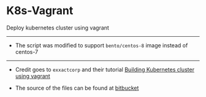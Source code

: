 # K8s-Vagrant
Deploy kubernetes cluster using vagrant

---

* The script was modified to support `bento/centos-8` image instead of centos-7

---

- Credit goes to `exxactcorp` and their tutorial [Building Kubernetes cluster using vagrant](https://blog.exxactcorp.com/building-a-kubernetes-cluster-using-vagrant/)

- The source of the files can be found at [bitbucket](https://bitbucket.org/exxsyseng/k8s_centos/src/master/vagrant-provisioning/)